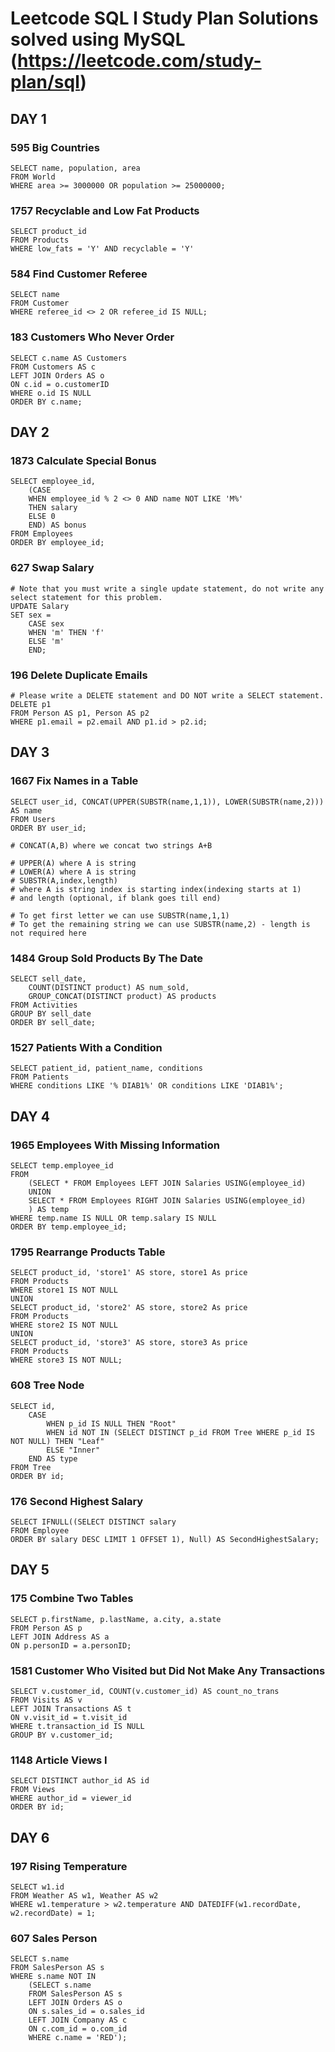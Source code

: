 
# Leetcode SQL l Study Plan Solutions solved using MySQL (https://leetcode.com/study-plan/sql)

## DAY 1

### 595 Big Countries
```MySQL
SELECT name, population, area
FROM World
WHERE area >= 3000000 OR population >= 25000000;
```
### 1757 Recyclable and Low Fat Products
```MySQL
SELECT product_id
FROM Products
WHERE low_fats = 'Y' AND recyclable = 'Y'
```
### 584 Find Customer Referee
```MySQL
SELECT name
FROM Customer
WHERE referee_id <> 2 OR referee_id IS NULL;
```
### 183 Customers Who Never Order
```MySQL
SELECT c.name AS Customers
FROM Customers AS c
LEFT JOIN Orders AS o
ON c.id = o.customerID
WHERE o.id IS NULL
ORDER BY c.name;
```

## DAY 2

### 1873 Calculate Special Bonus
```MySQL
SELECT employee_id, 
    (CASE 
    WHEN employee_id % 2 <> 0 AND name NOT LIKE 'M%'
    THEN salary
    ELSE 0 
    END) AS bonus
FROM Employees
ORDER BY employee_id;
```
### 627 Swap Salary
```MySQL
# Note that you must write a single update statement, do not write any select statement for this problem.
UPDATE Salary
SET sex =  
    CASE sex
    WHEN 'm' THEN 'f'
    ELSE 'm'
    END;
```
### 196 Delete Duplicate Emails
```MySQL
# Please write a DELETE statement and DO NOT write a SELECT statement.
DELETE p1
FROM Person AS p1, Person AS p2
WHERE p1.email = p2.email AND p1.id > p2.id;
```
## DAY 3

### 1667 Fix Names in a Table
```MySQL
SELECT user_id, CONCAT(UPPER(SUBSTR(name,1,1)), LOWER(SUBSTR(name,2))) AS name
FROM Users
ORDER BY user_id;

# CONCAT(A,B) where we concat two strings A+B

# UPPER(A) where A is string
# LOWER(A) where A is string
# SUBSTR(A,index,length) 
# where A is string index is starting index(indexing starts at 1) 
# and length (optional, if blank goes till end)

# To get first letter we can use SUBSTR(name,1,1)
# To get the remaining string we can use SUBSTR(name,2) - length is not required here
```
### 1484 Group Sold Products By The Date
```MySQL
SELECT sell_date, 
    COUNT(DISTINCT product) AS num_sold,  
    GROUP_CONCAT(DISTINCT product) AS products
FROM Activities
GROUP BY sell_date
ORDER BY sell_date;
```
### 1527 Patients With a Condition
```MySQL
SELECT patient_id, patient_name, conditions
FROM Patients
WHERE conditions LIKE '% DIAB1%' OR conditions LIKE 'DIAB1%';
```
## DAY 4

### 1965 Employees With Missing Information
```MySQL
SELECT temp.employee_id
FROM
    (SELECT * FROM Employees LEFT JOIN Salaries USING(employee_id)
    UNION
    SELECT * FROM Employees RIGHT JOIN Salaries USING(employee_id)
    ) AS temp
WHERE temp.name IS NULL OR temp.salary IS NULL
ORDER BY temp.employee_id;
```
### 1795 Rearrange Products Table
```MySQL
SELECT product_id, 'store1' AS store, store1 As price
FROM Products
WHERE store1 IS NOT NULL
UNION
SELECT product_id, 'store2' AS store, store2 As price
FROM Products
WHERE store2 IS NOT NULL
UNION
SELECT product_id, 'store3' AS store, store3 As price
FROM Products
WHERE store3 IS NOT NULL;
```
### 608 Tree Node
```MySQL
SELECT id, 
    CASE
        WHEN p_id IS NULL THEN "Root"
        WHEN id NOT IN (SELECT DISTINCT p_id FROM Tree WHERE p_id IS NOT NULL) THEN "Leaf"
        ELSE "Inner"
    END AS type
FROM Tree
ORDER BY id;
```
### 176 Second Highest Salary
```MySQL
SELECT IFNULL((SELECT DISTINCT salary 
FROM Employee
ORDER BY salary DESC LIMIT 1 OFFSET 1), Null) AS SecondHighestSalary;
```

## DAY 5

### 175 Combine Two Tables
```MySQL
SELECT p.firstName, p.lastName, a.city, a.state
FROM Person AS p
LEFT JOIN Address AS a
ON p.personID = a.personID;
```

### 1581 Customer Who Visited but Did Not Make Any Transactions
```MySQL
SELECT v.customer_id, COUNT(v.customer_id) AS count_no_trans
FROM Visits AS v 
LEFT JOIN Transactions AS t 
ON v.visit_id = t.visit_id
WHERE t.transaction_id IS NULL
GROUP BY v.customer_id;
```

### 1148 Article Views I
```MySQL
SELECT DISTINCT author_id AS id
FROM Views
WHERE author_id = viewer_id
ORDER BY id;
```
## DAY 6

### 197 Rising Temperature
```MySQL
SELECT w1.id
FROM Weather AS w1, Weather AS w2 
WHERE w1.temperature > w2.temperature AND DATEDIFF(w1.recordDate, w2.recordDate) = 1;
```

### 607 Sales Person
```MySQL
SELECT s.name
FROM SalesPerson AS s
WHERE s.name NOT IN
    (SELECT s.name
    FROM SalesPerson AS s 
    LEFT JOIN Orders AS o 
    ON s.sales_id = o.sales_id
    LEFT JOIN Company AS c 
    ON c.com_id = o.com_id
    WHERE c.name = 'RED');
```
